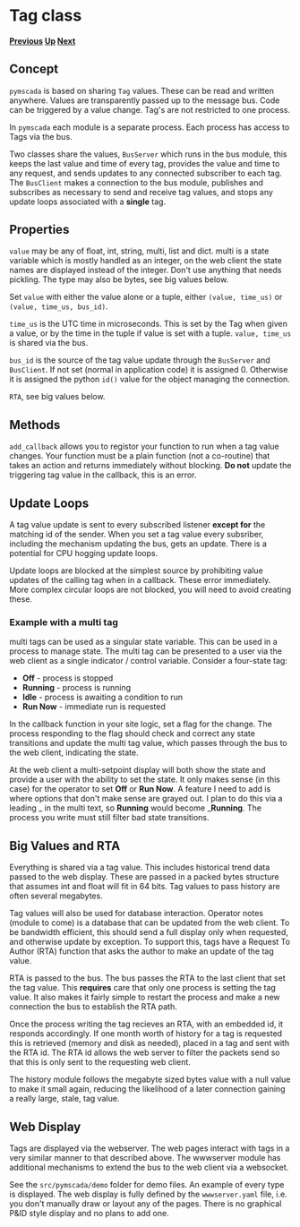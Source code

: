 # Tag class
#### [Previous](./module_list.md) [Up](./README.md) [Next](./modbus_plc_demo.md)

## Concept
```pymscada``` is based on sharing ```Tag``` values. These can be read
and written anywhere. Values are transparently passed up to the message
bus. Code can be triggered by a value change. Tag's are not restricted to
one process.

In ```pymscada``` each module is a separate process. Each process has
access to Tags via the bus.

Two classes share the values, ```BusServer``` which runs in the bus
module, this keeps the last value and time of every tag, provides the
value and time to any request, and sends updates to any
connected subscriber to each tag. The ```BusClient``` makes a
connection to the bus module, publishes and subscribes as necessary
to send and receive tag values, and stops any update loops associated
with a __single__ tag.

## Properties
```value``` may be any of float, int, string, multi, list and dict.
multi is a state variable which is mostly handled as an integer, on
the web client the state names are displayed instead of the integer.
Don't use anything that needs pickling. The type may also be bytes,
see big values below.

Set ```value``` with either the value alone or a tuple, either
```(value, time_us)``` or ```(value, time_us, bus_id)```.

```time_us``` is the UTC time in microseconds. This is set by the
Tag when given a value, or by the time in the tuple if value is set
with a tuple. ```value, time_us``` is shared via the bus.

```bus_id``` is the source of the tag value update through the
```BusServer``` and ```BusClient```. If not set (normal in application
code) it is assigned 0. Otherwise it is assigned the python ```id()```
value for the object managing the connection.

```RTA```, see big values below.

## Methods
```add_callback``` allows you to registor your function to run when a
tag value changes. Your function must be a plain function (not a
co-routine) that takes an action and returns immediately without
blocking. __Do not__ update the triggering tag value in the callback,
this is an error.

## Update Loops
A tag value update is sent to every subscribed listener __except for__
the matching id of the sender. When you set a tag value every subsriber,
including the mechanism updating the bus, gets an update. There is a
potential for CPU hogging update loops.

Update loops are blocked at the simplest source by prohibiting value
updates of the calling tag when in a callback. These error immediately.
More complex circular loops are not blocked, you will need to avoid
creating these.

### Example with a multi tag
multi tags can be used as a singular state variable. This can be used
in a process to manage state. The multi tag can be presented to a user
via the web client as a single indicator / control variable. Consider
a four-state tag:

- __Off__ - process is stopped
- __Running__ - process is running
- __Idle__ - process is awaiting a condition to run
- __Run Now__ - immediate run is requested

In the callback function in your site logic, set a flag for the change.
The process responding to the flag should check and correct any state
transitions and update the multi tag value, which passes through the
bus to the web client, indicating the state.

At the web client a multi-setpoint display will both show the state and
provide a user with the ability to set the state. It only makes sense
(in this case) for the operator to set __Off__ or __Run Now__. A feature
I need to add is where options that don't make sense are grayed out. I
plan to do this via a leading _ in the multi text, so __Running__ would
become ___Running__. The process you write must still filter bad state
transitions.

## Big Values and RTA
Everything is shared via a tag value. This includes historical trend
data passed to the web display. These are passed in a packed bytes
structure that assumes int and float will fit in 64 bits. Tag values
to pass history are often several megabytes.

Tag values will also be used for database interaction. Operator notes
(module to come) is a database that can be updated from the web client.
To be bandwidth efficient, this should send a full display only when
requested, and otherwise update by exception. To support this, tags
have a Request To Author (RTA) function that asks the author to make
an update of the tag value.

RTA is passed to the bus. The bus passes the RTA to the last client
that set the tag value. This __requires__ care that only one process
is setting the tag value. It also makes it fairly simple to restart
the process and make a new connection the bus to establish the RTA
path.

Once the process writing the tag recieves an RTA, with an embedded id,
it responds accordingly. If one month worth of history for a tag is
requested this is retrieved (memory and disk as needed), placed in
a tag and sent with the RTA id. The RTA id allows the web server to
filter the packets send so that this is only sent to the requesting
web client.

The history module follows the megabyte sized bytes value with a null
value to make it small again, reducing the likelihood of a later
connection gaining a really large, stale, tag value.

## Web Display
Tags are displayed via the webserver. The web pages interact with tags
in a very similar manner to that described above. The wwwserver module
has additional mechanisms to extend the bus to the web client via
a websocket.

See the ```src/pymscada/demo``` folder for demo files. An example of
every type is displayed. The web display is fully defined by the
```wwwserver.yaml``` file, i.e. you don't manually draw or layout
any of the pages. There is no graphical P&ID style display and no
plans to add one.

